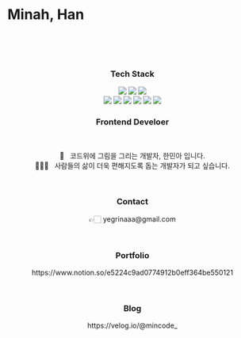 <h1>Minah, Han</h1>
<br>
<br>
<br>

<h3 align="center">Tech Stack</h3>

<p align="center">
<img src="https://img.shields.io/badge/React-61DAFB?style=flat-square&logo=React&logoColor=white"/></a>
<img src="https://img.shields.io/badge/TypeScript-3178C6?style=flat-square&logo=TypeScript&logoColor=white"/></a>
<img src="https://img.shields.io/badge/JavaScript-F7DF1E?style=flat-square&logo=JavaScript&logoColor=white"/></a>
<br>
<img src="https://img.shields.io/badge/HTML5-E34F26?style=flat-square&logo=HTML5&logoColor=white"/></a>
<img src="https://img.shields.io/badge/CSS3-1572B6?style=flat-square&logo=CSS3&logoColor=white"/></a>
<img src="https://img.shields.io/badge/Sass-CC6699?style=flat-square&logo=Sass&logoColor=white"/></a>
<img src="https://img.shields.io/badge/styledcomponents-DB7093?style=flat-square&logo=styled-components&logoColor=white"/></a>
<img src="https://img.shields.io/badge/Git-F05032?style=flat-square&logo=Git&logoColor=white"/></a>
<img src="https://img.shields.io/badge/GitHub-181717?style=flat-square&logo=GitHub&logoColor=white"/></a>
</p>


<h3 align="center">Frontend Develoer</h3>
<br>
<p align="center">
  🎨 &nbsp  코드위에 그림을 그리는 개발자, 한민아 입니다. <br>
  👩🏻‍💻 &nbsp  사람들의 삶이 더욱 편해지도록 돕는 개발자가 되고 싶습니다. <br>
</p>
<br>

<h3 align="center">Contact</h3>
<p align="center">👉🏻 yegrinaaa@gmail.com</p>
<br>

<h3 align="center">Portfolio</h3>
<p align="center">https://www.notion.so/e5224c9ad0774912b0eff364be550121</p>

<br>

<h3 align="center">Blog</h3>
<p align="center">https://velog.io/@mincode_</p>

<br>


<br>

